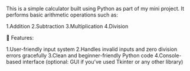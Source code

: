 This is a simple calculator built using Python as part of my mini project. It performs basic arithmetic operations such as:

1.Addition
2.Subtraction
3.Multiplication
4.Division

🔧 Features:

1.User-friendly input system
2.Handles invalid inputs and zero division errors gracefully
3.Clean and beginner-friendly Python code
4.Console-based interface (optional: GUI if you’ve used Tkinter or any other library)
